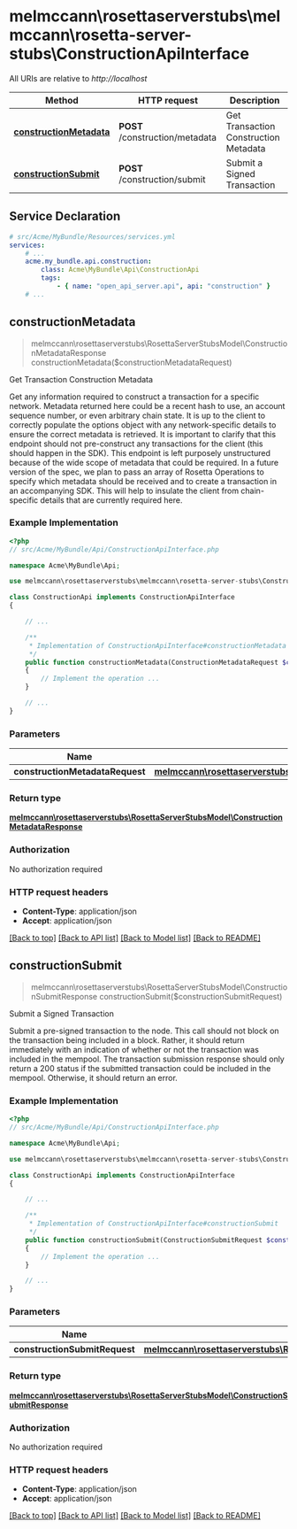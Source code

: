# melmccann\rosettaserverstubs\melmccann\rosetta-server-stubs\ConstructionApiInterface

All URIs are relative to *http://localhost*

Method | HTTP request | Description
------------- | ------------- | -------------
[**constructionMetadata**](ConstructionApiInterface.md#constructionMetadata) | **POST** /construction/metadata | Get Transaction Construction Metadata
[**constructionSubmit**](ConstructionApiInterface.md#constructionSubmit) | **POST** /construction/submit | Submit a Signed Transaction


## Service Declaration
```yaml
# src/Acme/MyBundle/Resources/services.yml
services:
    # ...
    acme.my_bundle.api.construction:
        class: Acme\MyBundle\Api\ConstructionApi
        tags:
            - { name: "open_api_server.api", api: "construction" }
    # ...
```

## **constructionMetadata**
> melmccann\rosettaserverstubs\RosettaServerStubsModel\ConstructionMetadataResponse constructionMetadata($constructionMetadataRequest)

Get Transaction Construction Metadata

Get any information required to construct a transaction for a specific network. Metadata returned here could be a recent hash to use, an account sequence number, or even arbitrary chain state. It is up to the client to correctly populate the options object with any network-specific details to ensure the correct metadata is retrieved.  It is important to clarify that this endpoint should not pre-construct any transactions for the client (this should happen in the SDK). This endpoint is left purposely unstructured because of the wide scope of metadata that could be required.  In a future version of the spec, we plan to pass an array of Rosetta Operations to specify which metadata should be received and to create a transaction in an accompanying SDK. This will help to insulate the client from chain-specific details that are currently required here.

### Example Implementation
```php
<?php
// src/Acme/MyBundle/Api/ConstructionApiInterface.php

namespace Acme\MyBundle\Api;

use melmccann\rosettaserverstubs\melmccann\rosetta-server-stubs\ConstructionApiInterface;

class ConstructionApi implements ConstructionApiInterface
{

    // ...

    /**
     * Implementation of ConstructionApiInterface#constructionMetadata
     */
    public function constructionMetadata(ConstructionMetadataRequest $constructionMetadataRequest)
    {
        // Implement the operation ...
    }

    // ...
}
```

### Parameters

Name | Type | Description  | Notes
------------- | ------------- | ------------- | -------------
 **constructionMetadataRequest** | [**melmccann\rosettaserverstubs\RosettaServerStubsModel\ConstructionMetadataRequest**](../Model/ConstructionMetadataRequest.md)|  |

### Return type

[**melmccann\rosettaserverstubs\RosettaServerStubsModel\ConstructionMetadataResponse**](../Model/ConstructionMetadataResponse.md)

### Authorization

No authorization required

### HTTP request headers

 - **Content-Type**: application/json
 - **Accept**: application/json

[[Back to top]](#) [[Back to API list]](../../README.md#documentation-for-api-endpoints) [[Back to Model list]](../../README.md#documentation-for-models) [[Back to README]](../../README.md)

## **constructionSubmit**
> melmccann\rosettaserverstubs\RosettaServerStubsModel\ConstructionSubmitResponse constructionSubmit($constructionSubmitRequest)

Submit a Signed Transaction

Submit a pre-signed transaction to the node. This call should not block on the transaction being included in a block. Rather, it should return immediately with an indication of whether or not the transaction was included in the mempool.  The transaction submission response should only return a 200 status if the submitted transaction could be included in the mempool. Otherwise, it should return an error.

### Example Implementation
```php
<?php
// src/Acme/MyBundle/Api/ConstructionApiInterface.php

namespace Acme\MyBundle\Api;

use melmccann\rosettaserverstubs\melmccann\rosetta-server-stubs\ConstructionApiInterface;

class ConstructionApi implements ConstructionApiInterface
{

    // ...

    /**
     * Implementation of ConstructionApiInterface#constructionSubmit
     */
    public function constructionSubmit(ConstructionSubmitRequest $constructionSubmitRequest)
    {
        // Implement the operation ...
    }

    // ...
}
```

### Parameters

Name | Type | Description  | Notes
------------- | ------------- | ------------- | -------------
 **constructionSubmitRequest** | [**melmccann\rosettaserverstubs\RosettaServerStubsModel\ConstructionSubmitRequest**](../Model/ConstructionSubmitRequest.md)|  |

### Return type

[**melmccann\rosettaserverstubs\RosettaServerStubsModel\ConstructionSubmitResponse**](../Model/ConstructionSubmitResponse.md)

### Authorization

No authorization required

### HTTP request headers

 - **Content-Type**: application/json
 - **Accept**: application/json

[[Back to top]](#) [[Back to API list]](../../README.md#documentation-for-api-endpoints) [[Back to Model list]](../../README.md#documentation-for-models) [[Back to README]](../../README.md)

